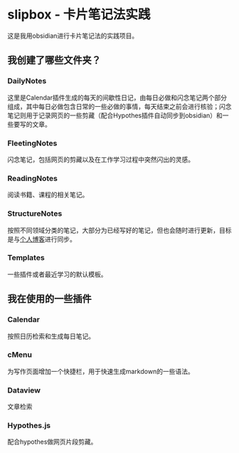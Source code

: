 # slipbox - 卡片笔记法实践 

这是我用obsidian进行卡片笔记法的实践项目。 

## 我创建了哪些文件夹？

### DailyNotes
这里是Calendar插件生成的每天的间歇性日记，由每日必做和闪念笔记两个部分组成，其中每日必做包含日常的一些必做的事情，每天结束之前会进行核验；闪念笔记则用于记录网页的一些剪藏（配合Hypothes插件自动同步到obsidian）和一些要写的文章。

### FleetingNotes
闪念笔记，包括网页的剪藏以及在工作学习过程中突然闪出的灵感。

### ReadingNotes
阅读书籍、课程的相关笔记。

### StructureNotes
按照不同领域分类的笔记，大部分为已经写好的笔记，但也会随时进行更新，目标是与[个人博客](https://kiwi4814.com)进行同步。

### Templates
一些插件或者最近学习的默认模板。

## 我在使用的一些插件
### Calendar

按照日历检索和生成每日笔记。

### cMenu

为写作页面增加一个快捷栏，用于快速生成markdown的一些语法。

### Dataview

文章检索

### Hypothes.js

配合hypothes做网页片段剪藏。



